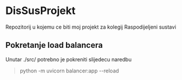 # DisSusProjekt
Repozitorij u kojemu ce biti moj projekt za kolegij Raspodijeljeni sustavi

## Pokretanje load balancera
Unutar ./src/ potrebno je pokreniti slijedecu naredbu
> python -m uvicorn balancer:app --reload